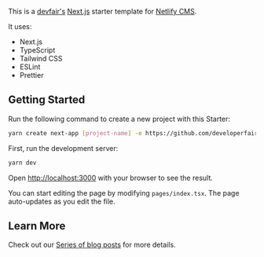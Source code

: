 This is a [devfair's](https://devfair.com) [Next.js](https://nextjs.org/) 
starter template for [Netlify CMS](https://www.netlifycms.org/).

It uses:

- Next.js
- TypeScript
- Tailwind CSS
- ESLint
- Prettier 

## Getting Started

Run the following command to create a new project with this Starter:

```bash
yarn create next-app [project-name] -e https://github.com/developerfair/next-netlify-cms-starter
```

First, run the development server:

```bash
yarn dev
```

Open [http://localhost:3000](http://localhost:3000) with your browser to see the result.

You can start editing the page by modifying `pages/index.tsx`. The page auto-updates as you edit the file.

## Learn More

Check out our [Series of blog posts](https://devfair.com) for more details.

